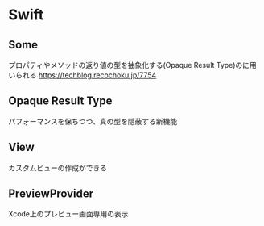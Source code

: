 # Swift

## Some
プロパティやメソッドの返り値の型を抽象化する(Opaque Result Type)のに用いられる
https://techblog.recochoku.jp/7754

## Opaque Result Type
パフォーマンスを保ちつつ、真の型を隠蔽する新機能

## View
カスタムビューの作成ができる

## PreviewProvider
Xcode上のプレビュー画面専用の表示




